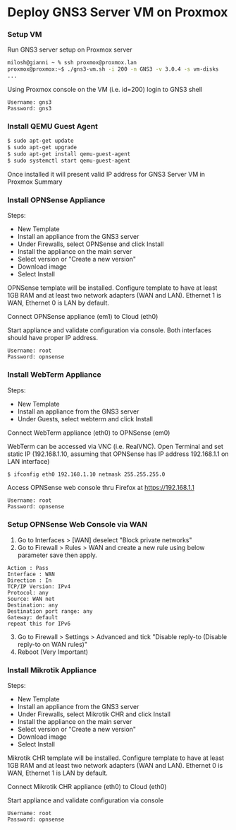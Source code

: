 # Deploy GNS3 Server VM on Proxmox

### Setup VM

Run GNS3 server setup on Proxmox server 

```bash
milosh@gianni ~ % ssh proxmox@proxmox.lan
proxmox@proxmox:~$ ./gns3-vm.sh -i 200 -n GNS3 -v 3.0.4 -s vm-disks
...
```

Using Proxmox console on the VM (i.e. id=200) login to GNS3 shell 

```
Username: gns3
Password: gns3
```

### Install QEMU Guest Agent

```bash
$ sudo apt-get update
$ sudo apt-get upgrade
$ sudo apt-get install qemu-guest-agent
$ sudo systemctl start qemu-guest-agent
```

Once installed it will present valid IP address for GNS3 Server VM in Proxmox Summary

### Install OPNSense Appliance

Steps:
- New Template
- Install an appliance from the GNS3 server
- Under Firewalls, select OPNSense and click Install
- Install the appliance on the main server
- Select version or "Create a new version"
- Download image
- Select Install

OPNSense template will be installed. Configure template to have at least 1GB RAM and at least two network adapters (WAN and LAN). Ethernet 1 is WAN, Ethernet 0 is LAN by default.

Connect OPNSense appliance (em1) to Cloud (eth0)

Start appliance and validate configuration via console. Both interfaces should have proper IP address.

```
Username: root
Password: opnsense
```

### Install WebTerm Appliance

Steps:
- New Template
- Install an appliance from the GNS3 server
- Under Guests, select webterm and click Install

Connect WebTerm appliance (eth0) to OPNSense (em0)

WebTerm can be accessed via VNC (i.e. RealVNC). Open Terminal and set static IP (192.168.1.10, assuming that OPNSense has IP address 192.168.1.1 on LAN interface)

```bash
$ ifconfig eth0 192.168.1.10 netmask 255.255.255.0
```

Access OPNSense web console thru Firefox at https://192.168.1.1

```
Username: root
Password: opnsense
```

### Setup OPNSense Web Console via WAN

1. Go to Interfaces > [WAN] deselect "Block private networks"
2. Go to Firewall > Rules > WAN and create a new rule using below parameter save then apply.

```
Action : Pass
Interface : WAN
Direction : In
TCP/IP Version: IPv4
Protocol: any
Source: WAN net
Destination: any
Destination port range: any
Gateway: default
repeat this for IPv6
```

3. Go to Firewall > Settings > Advanced and tick "Disable reply-to (Disable reply-to on WAN rules)"
4. Reboot (Very Important)

### Install Mikrotik Appliance

Steps:
- New Template
- Install an appliance from the GNS3 server
- Under Firewalls, select Mikrotik CHR and click Install
- Install the appliance on the main server
- Select version or "Create a new version"
- Download image
- Select Install

Mikrotik CHR template will be installed. Configure template to have at least 1GB RAM and at least two network adapters (WAN and LAN). Ethernet 0 is WAN, Ethernet 1 is LAN by default.

Connect Mikrotik CHR appliance (eth0) to Cloud (eth0)

Start appliance and validate configuration via console

```
Username: root
Password: opnsense
```
